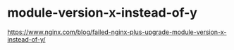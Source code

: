 # module-version-x-instead-of-y
https://www.nginx.com/blog/failed-nginx-plus-upgrade-module-version-x-instead-of-y/
